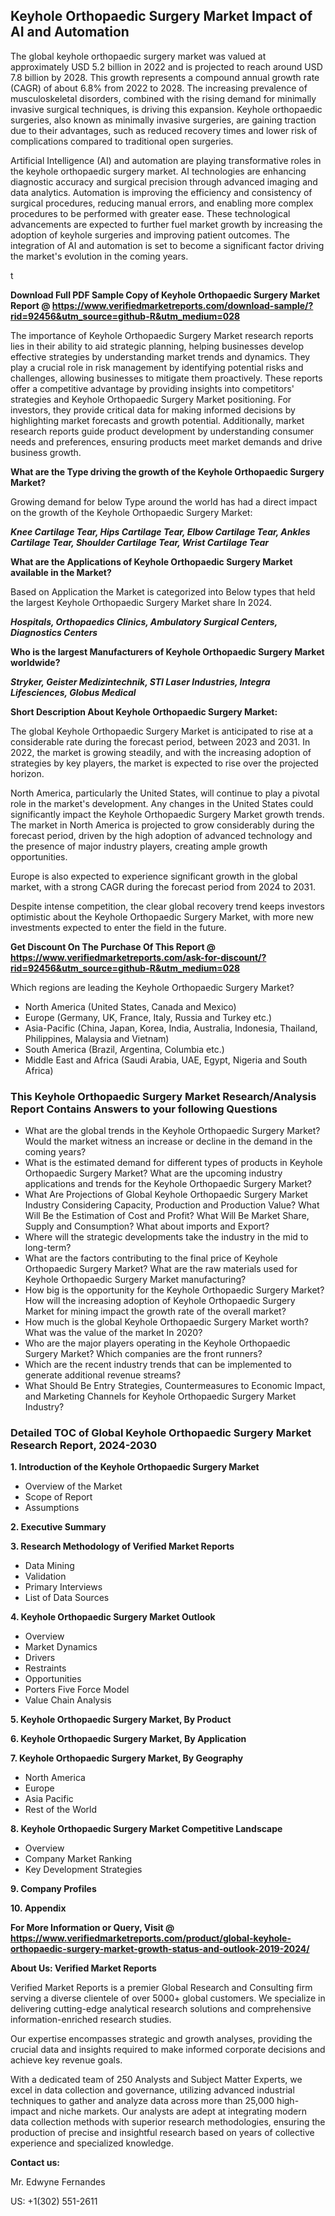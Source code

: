 <h2>Keyhole Orthopaedic Surgery Market Impact of AI and Automation</h2><p>The global keyhole orthopaedic surgery market was valued at approximately USD 5.2 billion in 2022 and is projected to reach around USD 7.8 billion by 2028. This growth represents a compound annual growth rate (CAGR) of about 6.8% from 2022 to 2028. The increasing prevalence of musculoskeletal disorders, combined with the rising demand for minimally invasive surgical techniques, is driving this expansion. Keyhole orthopaedic surgeries, also known as minimally invasive surgeries, are gaining traction due to their advantages, such as reduced recovery times and lower risk of complications compared to traditional open surgeries.</p><p>Artificial Intelligence (AI) and automation are playing transformative roles in the keyhole orthopaedic surgery market. AI technologies are enhancing diagnostic accuracy and surgical precision through advanced imaging and data analytics. Automation is improving the efficiency and consistency of surgical procedures, reducing manual errors, and enabling more complex procedures to be performed with greater ease. These technological advancements are expected to further fuel market growth by increasing the adoption of keyhole surgeries and improving patient outcomes. The integration of AI and automation is set to become a significant factor driving the market's evolution in the coming years.</p>t</p><p id="" class=""><strong>Download Full PDF Sample Copy of Keyhole Orthopaedic Surgery Market Report @ <a href="https://www.verifiedmarketreports.com/download-sample/?rid=92456&utm_source=github-R&utm_medium=028" target="_blank">https://www.verifiedmarketreports.com/download-sample/?rid=92456&utm_source=github-R&utm_medium=028</a></strong></p><p>The importance of&nbsp;Keyhole Orthopaedic Surgery Market research reports lies in their ability to aid strategic planning, helping businesses develop effective strategies by understanding market trends and dynamics. They play a crucial role in risk management by identifying potential risks and challenges, allowing businesses to mitigate them proactively. These reports offer a competitive advantage by providing insights into competitors' strategies and Keyhole Orthopaedic Surgery Market positioning. For investors, they provide critical data for making informed decisions by highlighting market forecasts and growth potential. Additionally, market research reports guide product development by understanding consumer needs and preferences, ensuring products meet market demands and drive business growth.</p><p><strong>What are the&nbsp;Type driving the growth of the Keyhole Orthopaedic Surgery Market?</strong></p><p id="" class="">Growing demand for below Type around the world has had a direct impact on the growth of the Keyhole Orthopaedic Surgery Market:</p><em><strong>Knee Cartilage Tear, Hips Cartilage Tear, Elbow Cartilage Tear, Ankles Cartilage Tear, Shoulder Cartilage Tear, Wrist Cartilage Tear</strong></em></p><strong>What are the&nbsp;Applications&nbsp;of Keyhole Orthopaedic Surgery Market available in the Market?</strong></p><p id="" class="">Based on Application the Market is categorized into Below types that held the largest Keyhole Orthopaedic Surgery Market share In 2024.</p><em><strong>Hospitals, Orthopaedics Clinics, Ambulatory Surgical Centers, Diagnostics Centers</strong></em></p><strong>Who is the largest Manufacturers of Keyhole Orthopaedic Surgery Market worldwide?</strong></p><p><em><strong>Stryker, Geister Medizintechnik, STI Laser Industries, Integra Lifesciences, Globus Medical</strong></em></p><p id="" class=""><strong>Short Description About Keyhole Orthopaedic Surgery Market:</strong></p><p>The global Keyhole Orthopaedic Surgery Market is anticipated to rise at a considerable rate during the forecast period, between 2023 and 2031. In 2022, the market is growing steadily, and with the increasing adoption of strategies by key players, the market is expected to rise over the projected horizon.</p><p>North America, particularly the United States, will continue to play a pivotal role in the market's development. Any changes in the United States could significantly impact the Keyhole Orthopaedic Surgery Market growth trends. The market in North America is projected to grow considerably during the forecast period, driven by the high adoption of advanced technology and the presence of major industry players, creating ample growth opportunities.</p><p>Europe is also expected to experience significant growth in the global market, with a strong CAGR during the forecast period from 2024 to 2031.</p><p>Despite intense competition, the clear global recovery trend keeps investors optimistic about the Keyhole Orthopaedic Surgery Market, with more new investments expected to enter the field in the future.</p><p id="" class=""><strong>Get Discount On The Purchase Of This Report @ <a href="https://www.verifiedmarketreports.com/ask-for-discount/?rid=92456&utm_source=github-R&utm_medium=028" target="_blank">https://www.verifiedmarketreports.com/ask-for-discount/?rid=92456&utm_source=github-R&utm_medium=028</a></strong></p>Which regions are leading the Keyhole Orthopaedic Surgery Market?</p><ul><li>North America (United States, Canada and Mexico)</li><li>Europe (Germany, UK, France, Italy, Russia and Turkey etc.)</li><li>Asia-Pacific (China, Japan, Korea, India, Australia, Indonesia, Thailand, Philippines, Malaysia and Vietnam)</li><li>South America (Brazil, Argentina, Columbia etc.)</li><li>Middle East and Africa (Saudi Arabia, UAE, Egypt, Nigeria and South Africa)</li></ul><h3 id="" class="">This Keyhole Orthopaedic Surgery Market Research/Analysis Report Contains Answers to your following Questions</h3><ul><li>What are the global trends in the Keyhole Orthopaedic Surgery Market? Would the market witness an increase or decline in the demand in the coming years?</li><li>What is the estimated demand for different types of products in Keyhole Orthopaedic Surgery Market? What are the upcoming industry applications and trends for the Keyhole Orthopaedic Surgery Market?</li><li>What Are Projections of Global Keyhole Orthopaedic Surgery Market Industry Considering Capacity, Production and Production Value? What Will Be the Estimation of Cost and Profit? What Will Be Market Share, Supply and Consumption? What about imports and Export?</li><li>Where will the strategic developments take the industry in the mid to long-term?</li><li>What are the factors contributing to the final price of Keyhole Orthopaedic Surgery Market? What are the raw materials used for Keyhole Orthopaedic Surgery Market manufacturing?</li><li>How big is the opportunity for the Keyhole Orthopaedic Surgery Market? How will the increasing adoption of Keyhole Orthopaedic Surgery Market for mining impact the growth rate of the overall market?</li><li>How much is the global Keyhole Orthopaedic Surgery Market worth? What was the value of the market In 2020?</li><li>Who are the major players operating in the Keyhole Orthopaedic Surgery Market? Which companies are the front runners?</li><li>Which are the recent industry trends that can be implemented to generate additional revenue streams?</li><li>What Should Be Entry Strategies, Countermeasures to Economic Impact, and Marketing Channels for Keyhole Orthopaedic Surgery Market Industry?</li></ul><h3 id="" class="">Detailed TOC of Global Keyhole Orthopaedic Surgery Market Research Report, 2024-2030</h3><p id="" class=""><strong>1. Introduction of the Keyhole Orthopaedic Surgery Market</strong></p><ul><li>Overview of the Market</li><li>Scope of Report</li><li>Assumptions</li></ul><p id="" class=""><strong>2. Executive Summary</strong></p><p id="" class=""><strong>3. Research Methodology of Verified Market Reports</strong></p><ul><li>Data Mining</li><li>Validation</li><li>Primary Interviews</li><li>List of Data Sources</li></ul><p id="" class=""><strong>4. Keyhole Orthopaedic Surgery Market Outlook</strong></p><ul><li>Overview</li><li>Market Dynamics</li><li>Drivers</li><li>Restraints</li><li>Opportunities</li><li>Porters Five Force Model</li><li>Value Chain Analysis</li></ul><p id="" class=""><strong>5. Keyhole Orthopaedic Surgery Market, By Product</strong></p><p id="" class=""><strong>6. Keyhole Orthopaedic Surgery Market, By Application</strong></p><p id="" class=""><strong>7. Keyhole Orthopaedic Surgery Market, By Geography</strong></p><ul><li>North America</li><li>Europe</li><li>Asia Pacific</li><li>Rest of the World</li></ul><p id="" class=""><strong>8. Keyhole Orthopaedic Surgery Market Competitive Landscape</strong></p><ul><li>Overview</li><li>Company Market Ranking</li><li>Key Development Strategies</li></ul><p id="" class=""><strong>9. Company Profiles</strong></p><p id="" class=""><strong>10. Appendix</strong></p><p id="" class=""><strong>For More Information or Query, Visit @ <a href="https://www.verifiedmarketreports.com/product/global-keyhole-orthopaedic-surgery-market-growth-status-and-outlook-2019-2024/" target="_blank">https://www.verifiedmarketreports.com/product/global-keyhole-orthopaedic-surgery-market-growth-status-and-outlook-2019-2024/</a></strong></p><p id="" class=""><strong>About Us: Verified Market Reports</strong></p><p id="" class="">Verified Market Reports is a premier Global Research and Consulting firm serving a diverse clientele of over 5000+ global customers. We specialize in delivering cutting-edge analytical research solutions and comprehensive information-enriched research studies.</p><p id="" class="">Our expertise encompasses strategic and growth analyses, providing the crucial data and insights required to make informed corporate decisions and achieve key revenue goals.</p><p id="" class="">With a dedicated team of 250 Analysts and Subject Matter Experts, we excel in data collection and governance, utilizing advanced industrial techniques to gather and analyze data across more than 25,000 high-impact and niche markets. Our analysts are adept at integrating modern data collection methods with superior research methodologies, ensuring the production of precise and insightful research based on years of collective experience and specialized knowledge.</p><p id="" class=""><strong>Contact us:</strong></p><p id="" class="">Mr. Edwyne Fernandes</p><p id="" class="">US: +1(302) 551-2611</p>